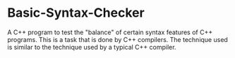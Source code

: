 # Basic-Syntax-Checker
A C++ program to test the "balance" of certain syntax features of C++ programs. This is a task that is done by C++ compilers. The technique used is similar to the technique used by a typical C++ compiler.
